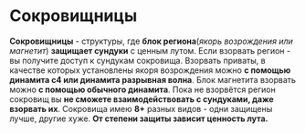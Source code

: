# Сокровищницы

**Сокровищницы** - структуры, где **блок региона**(*якорь возрождения или магнетит*) **защищает сундуки** с ценным лутом. Если взорвать регион - вы получите доступ к сундукам сокровища. Взорвать приваты, в качестве которых установлены якоря возрождения можно **с помощью динамита с4 или динамита разрывная волна**. Блок магнетита взорвать можно **с помощью обычного динамита**. Пока не взорвётся регион сокровищ вы **не сможете взаимодействовать с сундуками, даже взорвать их**. Сокровища имею **8+** разных видов - одни защищены лучше, другие хуже. **От степени защиты зависит ценность лута.**
